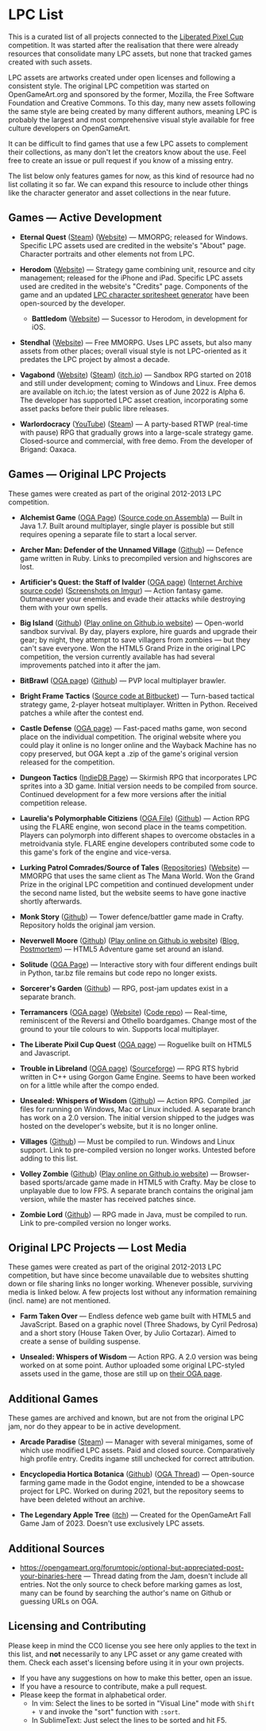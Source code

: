 # LPC List


This is a curated list of all projects connected to the [Liberated Pixel Cup](https://lpc.opengameart.org/) competition. It was started after the realisation that there were already resources that consolidate many LPC assets, but none that tracked games created with such assets.

LPC assets are artworks created under open licenses and following a consistent style. The original LPC competition was started on OpenGameArt.org and sponsored by the former, Mozilla, the Free Software Foundation and Creative Commons. To this day, many new assets following the same style are being created by many different authors, meaning LPC is probably the largest and most comprehensive visual style available for free culture developers on OpenGameArt.

It can be difficult to find games that use a few LPC assets to complement their collections, as many don't let the creators know about the use. Feel free to create an issue or pull request if you know of a missing entry.

The list below only features games for now, as this kind of resource had no list collating it so far. We can expand this resource to include other things like the character generator and asset collections in the near future.


Games — Active Development
------------
* **Eternal Quest** ([Steam](https://store.steampowered.com/app/1385300/Eternal_Quest__2D_MMORPG/)) ([Website](https://eternal-quest.com.br/)) — MMORPG; released for Windows. Specific LPC assets used are credited in the website's "About" page. Character portraits and other elements not from LPC.

* **Herodom** ([Website](https://sites.google.com/view/herodom/home)) — Strategy game combining unit, resource and city management; released for the iPhone and iPad. Specific LPC assets used are credited in the website's "Credits" page. Components of the game and an updated [LPC character spritesheet generator](https://github.com/sanderfrenken/Universal-LPC-Spritesheet-Character-Generator) have been open-sourced by the developer.
	* **Battledom** ([Website](https://sanderfrenken.github.io/dev-blog/projects/battledom/)) — Sucessor to Herodom, in development for iOS.

* **Stendhal** ([Website](https://arianne-project.org/game/stendhal.html))  — Free MMORPG. Uses LPC assets, but also many assets from other places; overall visual style is not LPC-oriented as it predates the LPC project by almost a decade.

* **Vagabond** ([Website](https://www.vagabondgame.com/)) ([Steam](https://store.steampowered.com/app/1673090/Vagabond/)) ([itch.io](https://pvigier.itch.io/vagabond-demo)) — Sandbox RPG started on 2018 and still under development; coming to Windows and Linux. Free demos are available on itch.io; the latest version as of June 2022 is Alpha 6. The developer has supported LPC asset creation, incorporating some asset packs before their public libre releases.

* **Warlordocracy** ([YouTube](https://www.youtube.com/@BrianLancaster/videos)) ([Steam](https://store.steampowered.com/app/1748160/Warlordocracy/)) — A party-based RTWP (real-time with pause) RPG that gradually grows into a large-scale strategy game. Closed-source and commercial, with free demo. From the developer of Brigand: Oaxaca.

Games — Original LPC Projects
------------
These games were created as part of the original 2012-2013 LPC competition.

* **Alchemist Game** ([OGA Page](https://opengameart.org/content/alchemist-game)) ([Source code on Assembla](https://app.assembla.com/spaces/alchemist-game/git/source)) — Built in Java 1.7. Built around multiplayer, single player is possible but still requires opening a separate file to start a local server.

* **Archer Man: Defender of the Unnamed Village** ([Github](https://github.com/CaptainJet/Archer_Man-Defender_of_the_Unnamed_Village)) — Defence game written in Ruby. Links to precompiled version and highscores are lost.

* **Artificier's Quest: the Staff of Ivalder** ([OGA page](https://opengameart.org/content/artificiers-quest-the-staff-of-ivalder)) ([Internet Archive source code](https://archive.org/details/AQTSoISourceV68)) ([Screenshots on Imgur](https://imgur.com/a/AVdmU#0)) — Action fantasy game. Outmaneuver your enemies and evade their attacks while destroying them with your own spells.

* **Big Island** ([Github](https://github.com/seveibar/liberated-pixel-cup)) ([Play online on Github.io website](https://www.seveibar.com/projects.html#big-island)) — Open-world sandbox survival. By day, players explore, hire guards and upgrade their gear; by night, they attempt to save villagers from zombies — but they can't save everyone. Won the HTML5 Grand Prize in the original LPC competition, the version currently available has had several improvements patched into it after the jam.

* **BitBrawl** ([OGA page](https://opengameart.org/content/bitbrawl)) ([Github](https://github.com/singpolyma/BitBrawl)) — PVP local multiplayer brawler.

* **Bright Frame Tactics** ([Source code at Bitbucket](https://bitbucket.org/gr3yh47/bfcs/src/master/)) — Turn-based tactical strategy game, 2-player hotseat multiplayer. Written in Python. Received patches a while after the contest end.

* **Castle Defense** ([OGA page](https://opengameart.org/content/castle-defense)) — Fast-paced maths game, won second place on the individual competition. The original website where you could play it online is no longer online and the Wayback Machine has no copy preserved, but OGA kept a .zip of the game's original version released for the competition.

* **Dungeon Tactics** ([IndieDB Page](https://www.indiedb.com/games/dungeon-tactics)) — Skirmish RPG that incorporates LPC sprites into a 3D game. Initial version needs to be compiled from source. Continued development for a few more versions after the initial competition release.

* **Laurelia's Polymorphable Citiziens** ([OGA File](https://opengameart.org/content/laurelias-polymorphable-citizens-0)) ([Github](https://github.com/pennomi/polymorphable)) — Action RPG using the FLARE engine, won second place in the teams competition. Players can polymorph into different shapes to overcome obstacles in a metroidvania style. FLARE engine developers contributed some code to this game's fork of the engine and vice-versa.

* **Lurking Patrol Comrades/Source of Tales** ([Repositories](https://opengameart.org/content/lurking-patrol-comrades)) ([Website](http://www.sourceoftales.org/)) — MMORPG that uses the same client as The Mana World. Won the Grand Prize in the original LPC competition and continued development under the second name listed, but the website seems to have gone inactive shortly afterwards.

* **Monk Story** ([Github](https://github.com/UniqueVN/CraftyGame)) — Tower defence/battler game made in Crafty. Repository holds the original jam version.

* **Neverwell Moore** ([Github](https://github.com/blipjoy/nm-prototype)) ([Play online on Github.io website](http://blipjoy.github.io/nm-prototype/)) ([Blog, Postmortem](https://www.kodewerx.org/projects/index.html)) — HTML5 Adventure game set around an island.

* **Solitude** ([OGA Page](https://opengameart.org/content/solitude)) — Interactive story with four different endings built in Python, tar.bz file remains but code repo no longer exists.

*  **Sorcerer's Garden** ([Github](https://github.com/sanojian/lpc_sorc_garden)) — RPG, post-jam updates exist in a separate branch.

* **Terramancers** ([OGA page](https://opengameart.org/content/terramancers)) ([Website](https://shaishapira.com/terramancers/)) ([Code repo](http://svn.code.sf.net/p/vakhoarena/code/trunk/dev/)) — Real-time, reminiscent of the Reversi and Othello boardgames. Change most of the ground to your tile colours to win. Supports local multiplayer.

* **The Liberate Pixil Cup Quest** ([OGA page](https://opengameart.org/content/the-liberate-pixil-cup-quest)) — Roguelike built on HTML5 and Javascript.

* **Trouble in Libreland** ([OGA page](https://opengameart.org/content/trouble-in-libreland)) ([Sourceforge](https://sourceforge.net/projects/trinlibr/)) — RPG RTS hybrid written in C++ using Gorgon Game Engine. Seems to have been worked on for a little while after the compo ended.

* **Unsealed: Whispers of Wisdom** ([Github](https://github.com/Nushio/Unsealed)) — Action RPG. Compiled .jar files for running on Windows, Mac or Linux included. A separate branch has work on a 2.0 version. The initial version shipped to the judges was hosted on the developer's website, but it is no longer online.

* **Villages** ([Github](https://github.com/rwhwilliam/LPC)) — Must be compiled to run. Windows and Linux support. Link to pre-compiled version no longer works. Untested before adding to this list.

* **Volley Zombie** ([Github](https://github.com/jhcp/volleyzombie)) ([Play online on Github.io website](https://jhcp.github.io/volleyzombie)) — Browser-based sports/arcade game made in HTML5 with Crafty. May be close to unplayable due to low FPS. A separate branch contains the original jam version, while the master has received patches since.

* **Zombie Lord** ([Github](https://github.com/talas/Zombie-Lord)) — RPG made in Java, must be compiled to run. Link to pre-compiled version no longer works.

Original LPC Projects — Lost Media
------------
These games were created as part of the original 2012-2013 LPC competition, but have since become unavailable due to websites shutting down or file sharing links no longer working. Whenever possible, surviving media is linked below. A few projects lost without any information remaining (incl. name) are not mentioned.

* **Farm Taken Over** — Endless defence web game built with HTML5 and JavaScript. Based on a graphic novel (Three Shadows, by Cyril Pedrosa) and a short story (House Taken Over, by Julio Cortazar). Aimed to create a sense of building suspense.

* **Unsealed: Whispers of Wisdom** — Action RPG. A 2.0 version was being worked on at some point. Author uploaded some original LPC-styled assets used in the game, those are still up on [their OGA page](https://opengameart.org/users/nushio).
  
Additional Games
------------
These games are archived and known, but are not from the original LPC jam, nor do they appear to be in active development.

* **Arcade Paradise** ([Steam](https://store.steampowered.com/app/1388870/Arcade_Paradise/)) — Manager with several minigames, some of which use modified LPC assets. Paid and closed source. Comparatively high profile entry. Credits ingame still unchecked for correct attribution.

* **Encyclopedia Hortica Botanica** ([Github](https://github.com/samuncle/hortica-botanica)) ([OGA Thread](https://opengameart.org/forumtopic/encyclopedia-hortica-botanica-a-farming-game-made-with-godot-and-lpc-assets-0)) — Open-source farming game made in the Godot engine, intended to be a showcase project for LPC. Worked on during 2021, but the repository seems to have been deleted without an archive. 

* **The Legendary Apple Tree** ([itch](https://nadinakitten.itch.io/the-legendary-apple-tree)) — Created for the OpenGameArt Fall Game Jam of 2023. Doesn't use exclusively LPC assets.

Additional Sources
------------
* https://opengameart.org/forumtopic/optional-but-appreciated-post-your-binaries-here — Thread dating from the Jam, doesn't include all entries. Not the only source to check before marking games as lost, many can be found by searching the author's name on Github or guessing URLs on OGA.

Licensing and Contributing
------------
Please keep in mind the CC0 license you see here only applies to the text in this list, and **not** necessarily to any LPC asset or any game created with them. Check each asset's licensing before using it in your own projects.

* If you have any suggestions on how to make this better, open an issue. 
* If you have a resource to contribute, make a pull request. 
* Please keep the format in alphabetical order. 
	* In vim: Select the lines to be sorted in "Visual Line" mode with `Shift + V` and invoke the "sort" function with `:sort`. 
	* In SublimeText: Just select the lines to be sorted and hit F5. 

